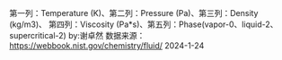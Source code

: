 第一列：Temperature (K)、第二列：Pressure (Pa)、第三列：Density (kg/m3)、
第四列：Viscosity (Pa*s)、第五列：Phase(vapor-0、liquid-2、supercritical-2)
by:谢卓然  数据来源：https://webbook.nist.gov/chemistry/fluid/
2024-1-24

